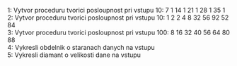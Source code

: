 1: Vytvor proceduru tvorici posloupnost pri vstupu 10: 7  1  14  1  21  1  28  1  35 1<br />
2: Vytvor proceduru tvorici posloupnost pri vstupu 10: 1  2  2  4  8  32  56  92  52  84<br />
3: Vytvor proceduru tvorici posloupnost pri vstupu 100: 8  16  32  40  56  64  80  88<br />
4: Vykresli obdelnik o staranach danych na vstupu<br />
5: Vykresli diamant o velikosti dane na vstupu
